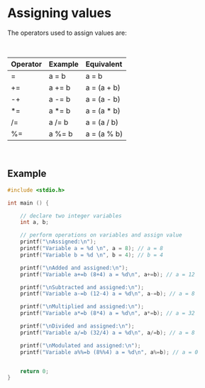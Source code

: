 # Assigning values 

The operators used to assign values are:

<br>

|Operator | Example					| Equivalent		|
|:--------|:----------------|:--------------|
|=				| a = b 					|a = b					|'a' assigned value contained in 'b'						|
|+=				| a += b 					|a = (a + b)		|'a' assigned value of 'a' + 'b' operation			|
|-+				| a -= b 					|a = (a - b)		|'a' assigned value of 'a' - 'b' operation			|
|*=				| a *= b 					|a = (a * b)		|'a' assigned value of 'a' * 'b' operation			|
|/=				| a /= b 					|a = (a / b)		|'a' assigned value of 'a' / 'b' operation			|
|%=				| a %= b 					|a = (a % b)		|'a' assigned remainder of 'a' / 'b' operation	|

<br>

## Example

```C
#include <stdio.h>

int main () {

	// declare two integer variables
	int a, b;

	// perform operations on variables and assign value
	printf("\nAssigned:\n");
	printf("Variable a = %d \n", a = 8); // a = 8
	printf("Variable b = %d \n", b = 4); // b = 4

	printf("\nAdded and assigned:\n");
	printf("Variable a+=b (8+4) a = %d\n", a+=b); // a = 12

	printf("\nSubtracted and assigned:\n");
	printf("Variable a-=b (12-4) a = %d\n", a-=b); // a = 8

	printf("\nMultiplied and assigned:\n");
	printf("Variable a*=b (8*4) a = %d\n", a*=b); // a = 32

	printf("\nDivided and assigned:\n");
	printf("Variable a/=b (32/4) a = %d\n", a/=b); // a = 8

	printf("\nModulated and assigned:\n");
	printf("Variable a%%=b (8%%4) a = %d\n", a%=b); // a = 0


	return 0;
}

```